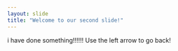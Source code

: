 ```yaml
---
layout: slide
title: "Welcome to our second slide!"
---
```

i have done something!!!!!!
Use the left arrow to go back!

